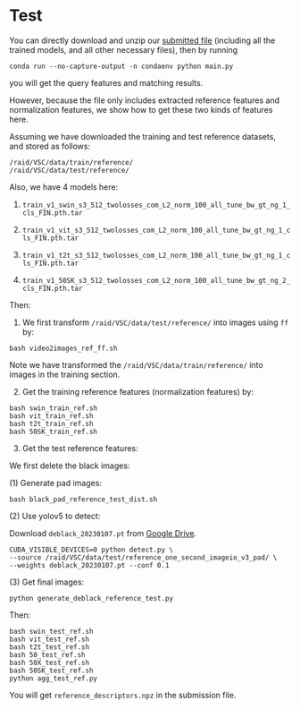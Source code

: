 # Test
You can directly download and unzip our [submitted file](https://drive.google.com/file/d/19gsYFUWxNEgkY02cZ575RDzQWb621glF/view?usp=share_link) (including all the trained models, and all other necessary files), then by running
```
conda run --no-capture-output -n condaenv python main.py
```
you will get the query features and matching results. 

However, because the file only includes extracted reference features and normalization features, we show how to get these two kinds of features here.

Assuming we have downloaded the training and test reference datasets, and stored as follows:

```
/raid/VSC/data/train/reference/
/raid/VSC/data/test/reference/
```
Also, we have $4$ models here:

1. ```train_v1_swin_s3_512_twolosses_com_L2_norm_100_all_tune_bw_gt_ng_1_cls_FIN.pth.tar```

2. ```train_v1_vit_s3_512_twolosses_com_L2_norm_100_all_tune_bw_gt_ng_1_cls_FIN.pth.tar```

3. ```train_v1_t2t_s3_512_twolosses_com_L2_norm_100_all_tune_bw_gt_ng_1_cls_FIN.pth.tar```

4. ```train_v1_50SK_s3_512_twolosses_com_L2_norm_100_all_tune_bw_gt_ng_2_cls_FIN.pth.tar```


Then: 

1. We first transform ```/raid/VSC/data/test/reference/``` into images using ```ff``` by:

```
bash video2images_ref_ff.sh
```
Note we have transformed the ```/raid/VSC/data/train/reference/``` into images in the training section.

2. Get the training reference features (normalization features) by:

```
bash swin_train_ref.sh
bash vit_train_ref.sh
bash t2t_train_ref.sh
bash 50SK_train_ref.sh
```


3. Get the test reference features:

We first delete the black images:

(1) Generate pad images:
```
bash black_pad_reference_test_dist.sh
```
(2) Use yolov5 to detect:

Download ```deblack_20230107.pt``` from [Google Drive](https://drive.google.com/file/d/1Nn6xXh1I9Fp0hUpHjGEqeikCa8Wkzgif/view?usp=share_link).
```
CUDA_VISIBLE_DEVICES=0 python detect.py \
--source /raid/VSC/data/test/reference_one_second_imageio_v3_pad/ \
--weights deblack_20230107.pt --conf 0.1 
```
(3) Get final images:
```
python generate_deblack_reference_test.py
```

Then:

```
bash swin_test_ref.sh
bash vit_test_ref.sh
bash t2t_test_ref.sh
bash 50_test_ref.sh
bash 50X_test_ref.sh
bash 50SK_test_ref.sh
python agg_test_ref.py
```
You will get ```reference_descriptors.npz``` in the submission file.

